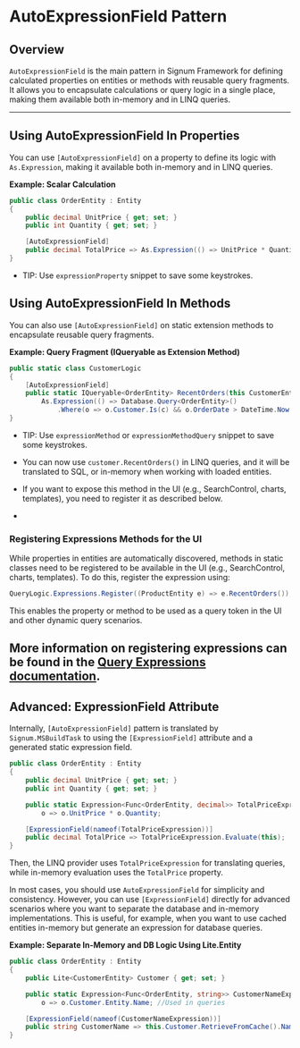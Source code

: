 # AutoExpressionField Pattern

## Overview

`AutoExpressionField` is the main pattern in Signum Framework for defining calculated properties on entities or methods with reusable query fragments. It allows you to encapsulate calculations or query logic in a single place, making them available both in-memory and in LINQ queries.

---

## Using AutoExpressionField In Properties

You can use `[AutoExpressionField]` on a property to define its logic with `As.Expression`, making it available both in-memory and in LINQ queries.

**Example: Scalar Calculation**

```csharp
public class OrderEntity : Entity
{
    public decimal UnitPrice { get; set; }
    public int Quantity { get; set; }

    [AutoExpressionField]
    public decimal TotalPrice => As.Expression(() => UnitPrice * Quantity);
}
```

* TIP: Use `expressionProperty` snippet to save some keystrokes.

## Using AutoExpressionField In Methods

You can also use `[AutoExpressionField]` on static extension methods to encapsulate reusable query fragments.

**Example: Query Fragment (IQueryable as Extension Method)**

```csharp
public static class CustomerLogic
{
    [AutoExpressionField]
    public static IQueryable<OrderEntity> RecentOrders(this CustomerEntity c) =>
        As.Expression(() => Database.Query<OrderEntity>()
            .Where(o => o.Customer.Is(c) && o.OrderDate > DateTime.Now.AddMonths(-1)));
}
```
* TIP: Use `expressionMethod` or `expressionMethodQuery` snippet to save some keystrokes.

- You can now use `customer.RecentOrders()` in LINQ queries, and it will be translated to SQL, or in-memory when working with loaded entities.
- If you want to expose this method in the UI (e.g., SearchControl, charts, templates), you need to register it as described below.

- 
### Registering Expressions Methods for the UI

 While properties in entities are automatically discovered, methods in static classes need to be registered to be available in the UI (e.g., SearchControl, charts, templates). To do this, register the expression using:

```csharp
QueryLogic.Expressions.Register((ProductEntity e) => e.RecentOrders());
```

This enables the property or method to be used as a query token in the UI and other dynamic query scenarios.

More information on registering expressions can be found in the [Query Expressions documentation](./DynamicQueries.md). 
---

## Advanced: ExpressionField Attribute
Internally, `[AutoExpressionField]` pattern is translated by  `Signum.MSBuildTask` to using the `[ExpressionField]` attribute and a generated static expression field.

```csharp
public class OrderEntity : Entity
{
    public decimal UnitPrice { get; set; }
    public int Quantity { get; set; }

    public static Expression<Func<OrderEntity, decimal>> TotalPriceExpression =
        o => o.UnitPrice * o.Quantity;

    [ExpressionField(nameof(TotalPriceExpression))]
    public decimal TotalPrice => TotalPriceExpression.Evaluate(this);
}
```

Then, the LINQ provider uses `TotalPriceExpression` for translating queries, while in-memory evaluation uses the `TotalPrice` property.

In most cases, you should use `AutoExpressionField` for simplicity and consistency. However, you can use `[ExpressionField]` directly for advanced scenarios where you want to separate the database and in-memory implementations. This is useful, for example, when you want to use cached entities in-memory but generate an expression for database queries.

**Example: Separate In-Memory and DB Logic Using Lite<T>.Entity**

```csharp
public class OrderEntity : Entity
{
    public Lite<CustomerEntity> Customer { get; set; }

    public static Expression<Func<OrderEntity, string>> CustomerNameExpression =
        o => o.Customer.Entity.Name; //Used in queries

    [ExpressionField(nameof(CustomerNameExpression))]
    public string CustomerName => this.Customer.RetrieveFromCache().Name; // Used in-memory, 
}
```
